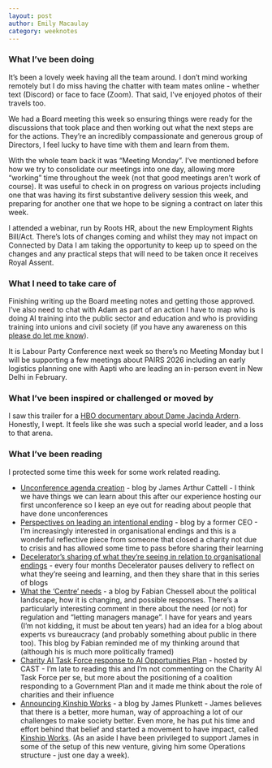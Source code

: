 ```yaml
---
layout: post
author: Emily Macaulay
category: weeknotes
---
```

### What I’ve been doing
It’s been a lovely week having all the team around. I don’t mind working remotely but I do miss having the chatter with team mates online - whether text (Discord) or face to face (Zoom). That said, I've enjoyed photos of their travels too.

We had a Board meeting this week so ensuring things were ready for the discussions that took place and then working out what the next steps are for the actions. They’re an incredibly compassionate and generous group of Directors, I feel lucky to have time with them and learn from them.

With the whole team back it was “Meeting Monday”. I’ve mentioned before how we try to consolidate our meetings into one day, allowing more “working” time throughout the week (not that good meetings aren’t work of course). It was useful to check in on progress on various projects including one that was having its first substantive delivery session this week, and preparing for another one that we hope to be signing a contract on later this week.

I attended a webinar, run by Roots HR, about the new Employment Rights Bill/Act. There’s lots of changes coming and whilst they may not impact on Connected by Data I am taking the opportunity to keep up to speed on the changes and any practical steps that will need to be taken once it receives Royal Assent.

### What I need to take care of
Finishing writing up the Board meeting notes and getting those approved. I’ve also need to chat with Adam as part of an action I have to map who is doing AI training into the public sector and education and who is providing training into unions and civil society (if you have any awareness on this [please do let me know](mailto:emily@connectedbydata.org)).

It is Labour Party Conference next week so there’s no Meeting Monday but I will be supporting a few meetings about PAIRS 2026 including an early logistics planning one with Aapti who are leading an in-person event in New Delhi in February.

### What I’ve been inspired or challenged or moved by
I saw this trailer for a [HBO documentary about Dame Jacinda Ardern](https://youtu.be/H9zYviO-fEw?si=BXkhy1vzURcflrQx). Honestly, I wept. It feels like she was such a special world leader, and a loss to that arena.

### What I’ve been reading
I protected some time this week for some work related reading.
* [Unconference agenda creation](https://jacattell.medium.com/unconference-agenda-creation-a3d3ea720fb5 ) - blog by James Arthur Cattell - I think we have things we can learn about this after our experience hosting our first unconference so I keep an eye out for reading about people that have done unconferences
* [Perspectives on leading an intentional ending](https://medium.com/@zoestanton/new-perspectives-on-leading-an-intentional-ending-ef6f08ebd2ce) - blog by a former CEO - I’m increasingly interested in organisational endings and this is a wonderful reflective piece from someone that closed a charity not due to crisis and has allowed some time to pass before sharing their learning
* [Decelerator’s sharing of what they’re seeing in relation to organisational endings](https://deceleratoruk.substack.com/p/what-were-seeing-the-power-of-upstream?publication_id=2042997&post_id=163468239&isFreemail=true&r=5jqg20&triedRedirect=true) - every four months Decelerator pauses delivery to reflect on what they’re seeing and learning, and then they share that in this series of blogs
* [What the ‘Centre’ needs](https://www.linkedin.com/pulse/state-were-what-center-needs-understand-moment-fabian-chessell-vzuue/) - a blog by Fabian Chessell about the political landscape, how it is changing, and possible responses. There’s a particularly interesting comment in there about the need (or not) for regulation and “letting managers manage”. I have for years and years (I’m not kidding, it must be about ten years) had an idea for a blog about experts vs bureaucracy (and probably something about public in there too). This blog by Fabian reminded me of my thinking around that (although his is much more politically framed)
* [Charity AI Task Force response to AI Opportunities Plan](https://www.wearecast.org.uk/our-work/how-we-work-with-funders-and-partners/charity-ai-task-force/response-to-the-ai-opportunities-action-plan-from-the-charity-ai-task-force/) - hosted by CAST - I’m late to reading this and I’m not commenting on the Charity AI Task Force per se, but more about the positioning of a coalition responding to a Government Plan and it made me think about the role of charities and their influence
* [Announcing Kinship Works](https://medium.com/kinship-works/announcing-kinship-works-d0c3077dc09e) - a blog by James Plunkett - James believes that there is a better, more human, way of approaching a lot of our challenges to make society better. Even more, he has put his time and effort behind that belief and started a movement to have impact, called [Kinship Works](https://www.kinship.works/). (As an aside I have been privileged to support James in some of the setup of this new venture, giving him some Operations structure - just one day a week).